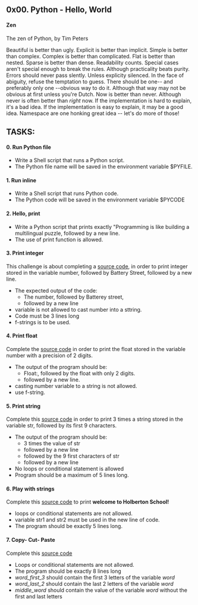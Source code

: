 ## 0x00. Python - Hello, World

#### Zen
The zen of Python, by Tim Peters

Beautiful is better than ugly.
Explicit is better than implicit.
Simple is better than complex.
Complex is better than complicated.
Flat is better than nested.
Sparse is better than dense.
Readability counts.
Special cases aren't special enough to break the rules.
Although practicality beats purity.
Errors should never pass slently.
Unless explicity silenced.
In the face of abiguity, refuse the temptation to guess.
There should be one-- and preferably only one --obvious way to do it.
Although that way may not be obvious at first unless you're Dutch.
Now is better than never.
Although never is often better than *right* now.
If the implementation is hard to explain, it's a bad idea.
If the implementation is easy to explain, it may be a good idea.
Namespace are one honking great idea -- let's do more of those!


## TASKS:

#### 0. Run Python file
* Write a Shell script that runs a Python script.
* The Python file name will be saved in the environment variable $PYFILE.

#### 1. Run inline
* Write a Shell script that runs Python code.
* The Python code will be saved in the environment variable $PYCODE

#### 2. Hello, print
* Write a Python script that prints exactly "Programming is like building a multilingual puzzle, followed by a new line.
* The use of print function is allowed.

#### 3. Print integer
This challenge is about completing a [source code](https://github.com/alx-tools/0x00.py/blob/master/3-print_number.py), in order to print integer stored in the variable number, followed by Battery Street, followed by a new line.

* The expected output of the code:
	* The number, followed by Batterey street,
	* followed by a new line
* variable is not allowed to cast number into a sttring.
* Code must be 3 lines long
* f-strings is to be used.

#### 4. Print float
Complete the [source code](https://github.com/alx-tools/0x00.py/blob/master/4-print_float.py) in order to print the float stored in the variable number with a precision of 2 digits.
* The output of the program should be:
	* Float:, followed by the float with only 2 digits.
	* followed by a new line.
* casting number variable to a string is not allowed.
* use f-string.

#### 5. Print string
Complete this [source code](https://github.com/alx-tools/0x00.py/blob/master/5-print_string.py) in order to print 3 times a string stored in the variable str, followed by its first 9 characters.
* The output of the program should be:
	* 3 times the value of str
	* followed by a new line
	* followed by the 9 first characters of str
	* followed by a new line
* No loops or conditional statement is allowed
* Program should be a maximum of 5 lines long.

#### 6. Play with strings
Complete this [source code](https://github.com/alx-tools/0x00.py/blob/master/6-concat.py) to print **welcome to Holberton School!**
* loops or conditional statements are not allowed.
* variable str1 and str2 must be used in the new line of code.
* The program should be exactly 5 lines long.

#### 7. Copy- Cut- Paste
Complete this [source code](https://github.com/alx-tools/0x00.py/blob/master/7-edges.py)
* Loops or conditional statements are not allowed.
* The program should be exactly 8 lines long
* *word_first_3* should contain the first 3 letters of the variable *word*
* *word_last_2* should contain the last 2 letters of the variable *word*
* *middle_word* should contain the value of the variable *word* without the first and last letters

